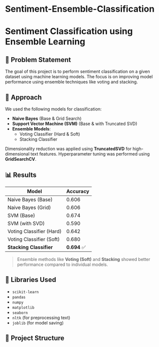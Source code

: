 # Sentiment-Ensemble-Classification
# Sentiment Classification using Ensemble Learning

## 📌 Problem Statement
The goal of this project is to perform sentiment classification on a given dataset using machine learning models. The focus is on improving model performance using ensemble techniques like voting and stacking.

## 🧠 Approach

We used the following models for classification:

- **Naive Bayes** (Base & Grid Search)
- **Support Vector Machine (SVM)** (Base & with Truncated SVD)
- **Ensemble Models**:
  - Voting Classifier (Hard & Soft)
  - Stacking Classifier

Dimensionality reduction was applied using **TruncatedSVD** for high-dimensional text features. Hyperparameter tuning was performed using **GridSearchCV**.

## 📊 Results

| Model                  | Accuracy |
|------------------------|----------|
| Naive Bayes (Base)     | 0.606    |
| Naive Bayes (Grid)     | 0.606    |
| SVM (Base)             | 0.674    |
| SVM (with SVD)         | 0.590    |
| Voting Classifier (Hard) | 0.642  |
| Voting Classifier (Soft) | 0.680  |
| **Stacking Classifier** | **0.694** ✅ |

> Ensemble methods like **Voting (Soft)** and **Stacking** showed better performance compared to individual models.

## 🧰 Libraries Used

- `scikit-learn`
- `pandas`
- `numpy`
- `matplotlib`
- `seaborn`
- `nltk` (for preprocessing text)
- `joblib` (for model saving)

## 📁 Project Structure

